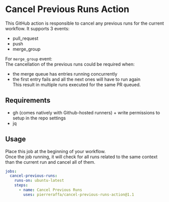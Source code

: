 # Cancel Previous Runs Action 

This GitHub action is responsible to cancel any previous runs for the current workflow.
It supports 3 events:  
- pull_request  
- push  
- merge_group  

For `merge_group` event:  
The cancellation of the previous runs could be required when:
- the merge queue has entries running concurrently  
- the first entry fails and all the next ones will have to run again  
This result in multiple runs executed for the same PR queued.  

## Requirements
- gh (comes natively with Github-hosted runners) + write permissions to setup in the repo settings
- jq

## Usage 

Place this job at the beginning of your workflow.  
Once the job running, it will check for all runs related to the same context than the current run and cancel all of them.  

```yaml
jobs:
  cancel-previous-runs:
    runs-on: ubuntu-latest
    steps:
      - name: Cancel Previous Runs
        uses: pierreraffa/cancel-previous-runs-action@1.1
```